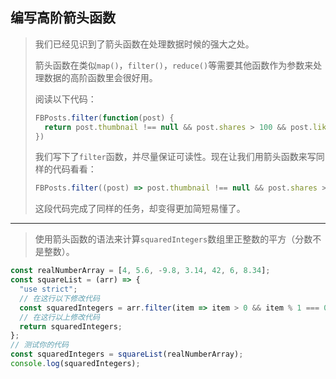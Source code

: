 ## 编写高阶箭头函数

> 我们已经见识到了箭头函数在处理数据时候的强大之处。
>
> 箭头函数在类似`map()`，`filter()`，`reduce()`等需要其他函数作为参数来处理数据的高阶函数里会很好用。
>
> 阅读以下代码：
>
> ```js
> FBPosts.filter(function(post) {
>   return post.thumbnail !== null && post.shares > 100 && post.likes > 500;
> })
> ```
>
> 我们写下了`filter`函数，并尽量保证可读性。现在让我们用箭头函数来写同样的代码看看：
>
> ```js
> FBPosts.filter((post) => post.thumbnail !== null && post.shares > 100 && post.likes > 500)
> ```
>
> 这段代码完成了同样的任务，却变得更加简短易懂了。

---

> 使用箭头函数的语法来计算`squaredIntegers`数组里正整数的平方（分数不是整数）。

```js
const realNumberArray = [4, 5.6, -9.8, 3.14, 42, 6, 8.34];
const squareList = (arr) => {
  "use strict";
  // 在这行以下修改代码
  const squaredIntegers = arr.filter(item => item > 0 && item % 1 === 0).map(item => item * item);
  // 在这行以上修改代码
  return squaredIntegers;
};
// 测试你的代码
const squaredIntegers = squareList(realNumberArray);
console.log(squaredIntegers);
```

